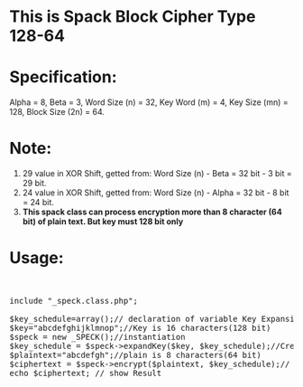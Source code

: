 
# This is Spack Block Cipher Type 128-64 

# Specification:
Alpha = 8, Beta = 3, Word Size (n) = 32, Key Word (m) = 4, Key Size (mn) = 128, Block Size (2n) = 64. 

# Note:
1. 29 value in XOR Shift, getted from: Word Size (n) - Beta = 32 bit - 3 bit = 29 bit. <br>
2. 24 value in XOR Shift, getted from: Word Size (n) - Alpha = 32 bit - 8 bit = 24 bit. <br>
3. <b>This spack class can process encryption more than 8 character (64 bit) of plain text. But key must 128 bit only</b>

# Usage:

<pre>


include "_speck.class.php";

$key_schedule=array();// declaration of variable Key Expansion
$key="abcdefghijklmnop";//Key is 16 characters(128 bit)
$speck = new _SPECK();//instantiation 
$key_schedule = $speck->expandKey($key, $key_schedule);//Create Key Expansion
$plaintext="abcdefgh";//plain is 8 characters(64 bit)
$ciphertext = $speck->encrypt($plaintext, $key_schedule);// call encrypt function	
echo $ciphertext; // show Result



</pre>




